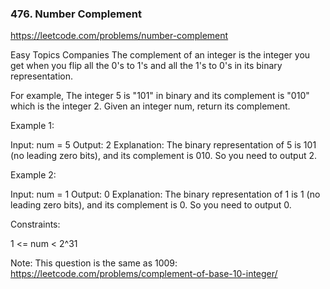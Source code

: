 ### 476. Number Complement

https://leetcode.com/problems/number-complement

Easy
Topics
Companies
The complement of an integer is the integer you get when you flip all the 0's to 1's and all the 1's to 0's in its binary representation.

For example, The integer 5 is "101" in binary and its complement is "010" which is the integer 2.
Given an integer num, return its complement.

 

Example 1:

Input: num = 5
Output: 2
Explanation: The binary representation of 5 is 101 (no leading zero bits), and its complement is 010. So you need to output 2.

Example 2:

Input: num = 1
Output: 0
Explanation: The binary representation of 1 is 1 (no leading zero bits), and its complement is 0. So you need to output 0.
 

Constraints:

1 <= num < 2^31
 

Note: This question is the same as 1009: https://leetcode.com/problems/complement-of-base-10-integer/